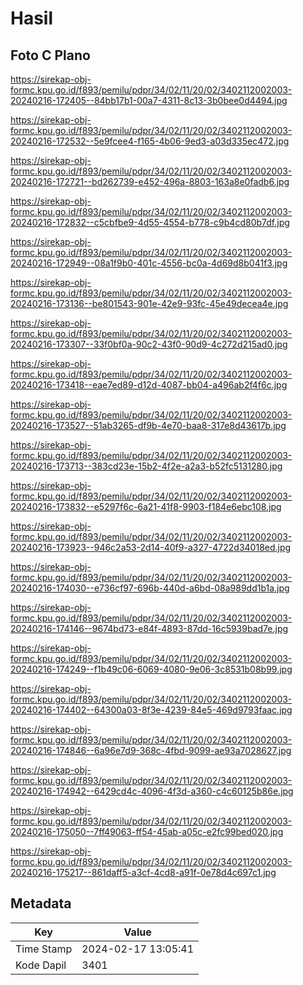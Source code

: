 # Hasil

## Foto C Plano

https://sirekap-obj-formc.kpu.go.id/f893/pemilu/pdpr/34/02/11/20/02/3402112002003-20240216-172405--84bb17b1-00a7-4311-8c13-3b0bee0d4494.jpg

https://sirekap-obj-formc.kpu.go.id/f893/pemilu/pdpr/34/02/11/20/02/3402112002003-20240216-172532--5e9fcee4-f165-4b06-9ed3-a03d335ec472.jpg

https://sirekap-obj-formc.kpu.go.id/f893/pemilu/pdpr/34/02/11/20/02/3402112002003-20240216-172721--bd262739-e452-496a-8803-163a8e0fadb6.jpg

https://sirekap-obj-formc.kpu.go.id/f893/pemilu/pdpr/34/02/11/20/02/3402112002003-20240216-172832--c5cbfbe9-4d55-4554-b778-c9b4cd80b7df.jpg

https://sirekap-obj-formc.kpu.go.id/f893/pemilu/pdpr/34/02/11/20/02/3402112002003-20240216-172949--08a1f9b0-401c-4556-bc0a-4d69d8b041f3.jpg

https://sirekap-obj-formc.kpu.go.id/f893/pemilu/pdpr/34/02/11/20/02/3402112002003-20240216-173136--be801543-901e-42e9-93fc-45e49decea4e.jpg

https://sirekap-obj-formc.kpu.go.id/f893/pemilu/pdpr/34/02/11/20/02/3402112002003-20240216-173307--33f0bf0a-90c2-43f0-90d9-4c272d215ad0.jpg

https://sirekap-obj-formc.kpu.go.id/f893/pemilu/pdpr/34/02/11/20/02/3402112002003-20240216-173418--eae7ed89-d12d-4087-bb04-a496ab2f4f6c.jpg

https://sirekap-obj-formc.kpu.go.id/f893/pemilu/pdpr/34/02/11/20/02/3402112002003-20240216-173527--51ab3265-df9b-4e70-baa8-317e8d43617b.jpg

https://sirekap-obj-formc.kpu.go.id/f893/pemilu/pdpr/34/02/11/20/02/3402112002003-20240216-173713--383cd23e-15b2-4f2e-a2a3-b52fc5131280.jpg

https://sirekap-obj-formc.kpu.go.id/f893/pemilu/pdpr/34/02/11/20/02/3402112002003-20240216-173832--e5297f6c-6a21-41f8-9903-f184e6ebc108.jpg

https://sirekap-obj-formc.kpu.go.id/f893/pemilu/pdpr/34/02/11/20/02/3402112002003-20240216-173923--946c2a53-2d14-40f9-a327-4722d34018ed.jpg

https://sirekap-obj-formc.kpu.go.id/f893/pemilu/pdpr/34/02/11/20/02/3402112002003-20240216-174030--e736cf97-696b-440d-a6bd-08a989dd1b1a.jpg

https://sirekap-obj-formc.kpu.go.id/f893/pemilu/pdpr/34/02/11/20/02/3402112002003-20240216-174146--9674bd73-e84f-4893-87dd-16c5939bad7e.jpg

https://sirekap-obj-formc.kpu.go.id/f893/pemilu/pdpr/34/02/11/20/02/3402112002003-20240216-174249--f1b49c06-6069-4080-9e06-3c8531b08b99.jpg

https://sirekap-obj-formc.kpu.go.id/f893/pemilu/pdpr/34/02/11/20/02/3402112002003-20240216-174402--64300a03-8f3e-4239-84e5-469d9793faac.jpg

https://sirekap-obj-formc.kpu.go.id/f893/pemilu/pdpr/34/02/11/20/02/3402112002003-20240216-174846--6a96e7d9-368c-4fbd-9099-ae93a7028627.jpg

https://sirekap-obj-formc.kpu.go.id/f893/pemilu/pdpr/34/02/11/20/02/3402112002003-20240216-174942--6429cd4c-4096-4f3d-a360-c4c60125b86e.jpg

https://sirekap-obj-formc.kpu.go.id/f893/pemilu/pdpr/34/02/11/20/02/3402112002003-20240216-175050--7ff49063-ff54-45ab-a05c-e2fc99bed020.jpg

https://sirekap-obj-formc.kpu.go.id/f893/pemilu/pdpr/34/02/11/20/02/3402112002003-20240216-175217--861daff5-a3cf-4cd8-a91f-0e78d4c697c1.jpg


## Metadata

| Key        | Value               |
| ---------- | ------------------- |
| Time Stamp | 2024-02-17 13:05:41 |
| Kode Dapil | 3401                |




